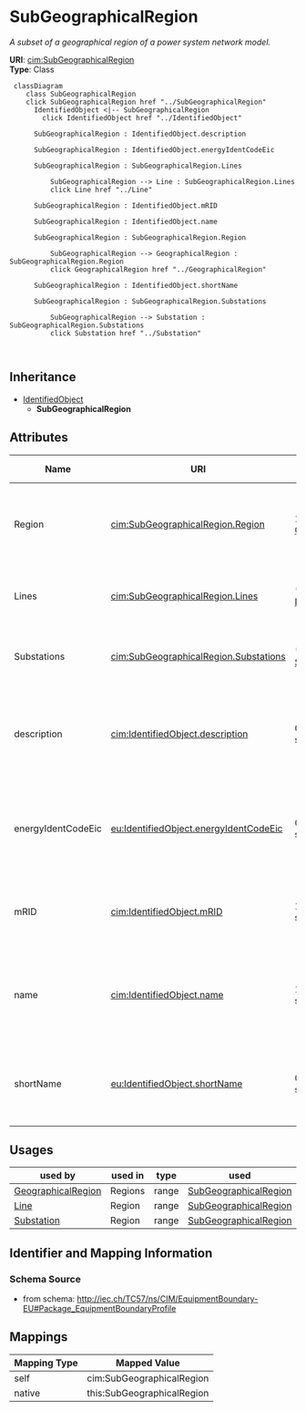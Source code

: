 # SubGeographicalRegion


_A subset of a geographical region of a power system network model._





**URI**: [cim:SubGeographicalRegion](http://iec.ch/TC57/CIM100#SubGeographicalRegion)<br />
**Type**: Class




```mermaid
 classDiagram
    class SubGeographicalRegion
    click SubGeographicalRegion href "../SubGeographicalRegion"
      IdentifiedObject <|-- SubGeographicalRegion
        click IdentifiedObject href "../IdentifiedObject"
      
      SubGeographicalRegion : IdentifiedObject.description
        
      SubGeographicalRegion : IdentifiedObject.energyIdentCodeEic
        
      SubGeographicalRegion : SubGeographicalRegion.Lines
        
          SubGeographicalRegion --> Line : SubGeographicalRegion.Lines
          click Line href "../Line"
        
      SubGeographicalRegion : IdentifiedObject.mRID
        
      SubGeographicalRegion : IdentifiedObject.name
        
      SubGeographicalRegion : SubGeographicalRegion.Region
        
          SubGeographicalRegion --> GeographicalRegion : SubGeographicalRegion.Region
          click GeographicalRegion href "../GeographicalRegion"
        
      SubGeographicalRegion : IdentifiedObject.shortName
        
      SubGeographicalRegion : SubGeographicalRegion.Substations
        
          SubGeographicalRegion --> Substation : SubGeographicalRegion.Substations
          click Substation href "../Substation"
        
      
```





## Inheritance
* [IdentifiedObject](IdentifiedObject.md)
    * **SubGeographicalRegion**



## Attributes


| Name | URI | Cardinality and Range | Description | Inheritance |
| ---  | --- | --- | --- | --- |
| Region | [cim:SubGeographicalRegion.Region](http://iec.ch/TC57/CIM100#SubGeographicalRegion.Region) | 1 <br />  [GeographicalRegion](GeographicalRegion.md)  | The geographical region which this sub-geographical region is within | direct |
| Lines | [cim:SubGeographicalRegion.Lines](http://iec.ch/TC57/CIM100#SubGeographicalRegion.Lines) | * <br />  [Line](Line.md)  | The lines within the sub-geographical region | direct |
| Substations | [cim:SubGeographicalRegion.Substations](http://iec.ch/TC57/CIM100#SubGeographicalRegion.Substations) | * <br />  [Substation](Substation.md)  | The substations in this sub-geographical region | direct |
| description | [cim:IdentifiedObject.description](http://iec.ch/TC57/CIM100#IdentifiedObject.description) | 0..1 <br />  string  | The description is a free human readable text describing or naming the object | [IdentifiedObject](IdentifiedObject.md) |
| energyIdentCodeEic | [eu:IdentifiedObject.energyIdentCodeEic](http://iec.ch/TC57/CIM100-European#IdentifiedObject.energyIdentCodeEic) | 0..1 <br />  string  | The attribute is used for an exchange of the EIC code (Energy identification ... | [IdentifiedObject](IdentifiedObject.md) |
| mRID | [cim:IdentifiedObject.mRID](http://iec.ch/TC57/CIM100#IdentifiedObject.mRID) | 1 <br />  string  | Master resource identifier issued by a model authority | [IdentifiedObject](IdentifiedObject.md) |
| name | [cim:IdentifiedObject.name](http://iec.ch/TC57/CIM100#IdentifiedObject.name) | 1 <br />  string  | The name is any free human readable and possibly non unique text naming the o... | [IdentifiedObject](IdentifiedObject.md) |
| shortName | [eu:IdentifiedObject.shortName](http://iec.ch/TC57/CIM100-European#IdentifiedObject.shortName) | 0..1 <br />  string  | The attribute is used for an exchange of a human readable short name with len... | [IdentifiedObject](IdentifiedObject.md) |





## Usages

| used by | used in | type | used |
| ---  | --- | --- | --- |
| [GeographicalRegion](GeographicalRegion.md) | Regions | range | [SubGeographicalRegion](SubGeographicalRegion.md) |
| [Line](Line.md) | Region | range | [SubGeographicalRegion](SubGeographicalRegion.md) |
| [Substation](Substation.md) | Region | range | [SubGeographicalRegion](SubGeographicalRegion.md) |






## Identifier and Mapping Information







### Schema Source


* from schema: http://iec.ch/TC57/ns/CIM/EquipmentBoundary-EU#Package_EquipmentBoundaryProfile





## Mappings

| Mapping Type | Mapped Value |
| ---  | ---  |
| self | cim:SubGeographicalRegion |
| native | this:SubGeographicalRegion |




